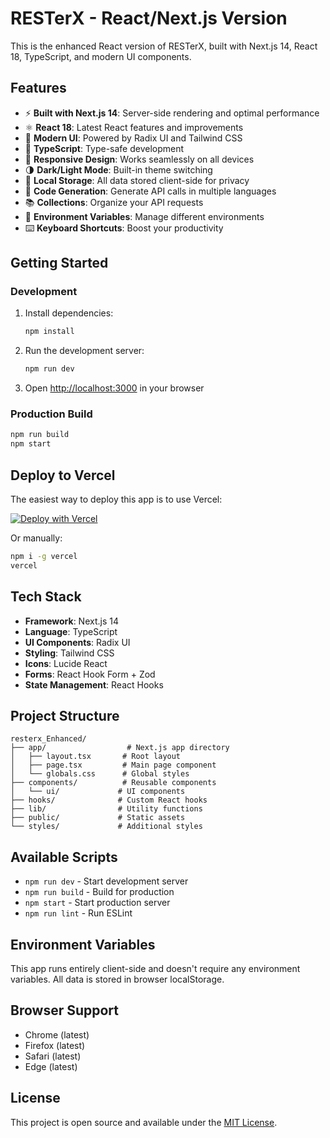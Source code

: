 # RESTerX - React/Next.js Version

This is the enhanced React version of RESTerX, built with Next.js 14, React 18, TypeScript, and modern UI components.

## Features

- ⚡ **Built with Next.js 14**: Server-side rendering and optimal performance
- ⚛️ **React 18**: Latest React features and improvements
- 🎨 **Modern UI**: Powered by Radix UI and Tailwind CSS
- 🔧 **TypeScript**: Type-safe development
- 📱 **Responsive Design**: Works seamlessly on all devices
- 🌗 **Dark/Light Mode**: Built-in theme switching
- 💾 **Local Storage**: All data stored client-side for privacy
- 🚀 **Code Generation**: Generate API calls in multiple languages
- 📚 **Collections**: Organize your API requests
- 🔑 **Environment Variables**: Manage different environments
- ⌨️ **Keyboard Shortcuts**: Boost your productivity

## Getting Started

### Development

1. Install dependencies:
   ```bash
   npm install
   ```

2. Run the development server:
   ```bash
   npm run dev
   ```

3. Open [http://localhost:3000](http://localhost:3000) in your browser

### Production Build

```bash
npm run build
npm start
```

## Deploy to Vercel

The easiest way to deploy this app is to use Vercel:

[![Deploy with Vercel](https://vercel.com/button)](https://vercel.com/new/clone?repository-url=https://github.com/AkshatNaruka/RESTerX&project-name=resterx&repository-name=resterx&root-directory=resterx_Enhanced)

Or manually:

```bash
npm i -g vercel
vercel
```

## Tech Stack

- **Framework**: Next.js 14
- **Language**: TypeScript
- **UI Components**: Radix UI
- **Styling**: Tailwind CSS
- **Icons**: Lucide React
- **Forms**: React Hook Form + Zod
- **State Management**: React Hooks

## Project Structure

```
resterx_Enhanced/
├── app/                  # Next.js app directory
│   ├── layout.tsx       # Root layout
│   ├── page.tsx         # Main page component
│   └── globals.css      # Global styles
├── components/          # Reusable components
│   └── ui/             # UI components
├── hooks/              # Custom React hooks
├── lib/                # Utility functions
├── public/             # Static assets
└── styles/             # Additional styles
```

## Available Scripts

- `npm run dev` - Start development server
- `npm run build` - Build for production
- `npm start` - Start production server
- `npm run lint` - Run ESLint

## Environment Variables

This app runs entirely client-side and doesn't require any environment variables. All data is stored in browser localStorage.

## Browser Support

- Chrome (latest)
- Firefox (latest)
- Safari (latest)
- Edge (latest)

## License

This project is open source and available under the [MIT License](../LICENSE).
